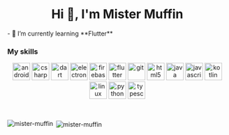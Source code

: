 <h1 align="center">Hi 👋, I'm Mister Muffin</h1>
- 🌱 I’m currently learning **Flutter**
<h3>My skills</h3>
<p align="center">
<img src="https://devicons.github.io/devicon/devicon.git/icons/android/android-original-wordmark.svg" alt="android" width="40" height="40"/>
<img src="https://devicons.github.io/devicon/devicon.git/icons/csharp/csharp-original.svg" alt="csharp" width="40" height="40"/>
<img src="https://www.vectorlogo.zone/logos/dartlang/dartlang-icon.svg" alt="dart" width="40" height="40"/>
<img src="https://devicons.github.io/devicon/devicon.git/icons/electron/electron-original.svg" alt="electron" width="40" height="40"/>
<img src="https://www.vectorlogo.zone/logos/firebase/firebase-icon.svg" alt="firebase" width="40" height="40"/> <img src="https://www.vectorlogo.zone/logos/flutterio/flutterio-icon.svg" alt="flutter" width="40" height="40"/>
<img src="https://www.vectorlogo.zone/logos/git-scm/git-scm-icon.svg" alt="git" width="40" height="40"/>
<img src="https://devicons.github.io/devicon/devicon.git/icons/html5/html5-original-wordmark.svg" alt="html5" width="40" height="40"/>
<img src="https://devicons.github.io/devicon/devicon.git/icons/java/java-original-wordmark.svg" alt="java" width="40" height="40"/>
<img src="https://devicons.github.io/devicon/devicon.git/icons/javascript/javascript-original.svg" alt="javascript" width="40" height="40"/>
<img src="https://www.vectorlogo.zone/logos/kotlinlang/kotlinlang-icon.svg" alt="kotlin" width="40" height="40"/>
<img src="https://devicons.github.io/devicon/devicon.git/icons/linux/linux-original.svg" alt="linux" width="40" height="40"/>
<img src="https://devicons.github.io/devicon/devicon.git/icons/python/python-original.svg" alt="python" width="40" height="40"/>
<img src="https://devicons.github.io/devicon/devicon.git/icons/typescript/typescript-original.svg" alt="typescript" width="40" height="40"/></p>

<br>

<p><img align="left" src="https://github-readme-stats.vercel.app/api/top-langs/?username=mister-muffin&layout=compact&hide=html" alt="mister-muffin" /></p>

<p>&nbsp;<img align="center" src="https://github-readme-stats.vercel.app/api?username=mister-muffin&show_icons=true" alt="mister-muffin" /></p>
